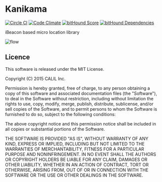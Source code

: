 # Kanikama

[![Circle CI](https://circleci.com/gh/CALIL/Kanikama.svg?style=svg)](https://circleci.com/gh/CALIL/Kanikama)
[![Code Climate](https://codeclimate.com/github/CALIL/Kanikama/badges/gpa.svg)](https://codeclimate.com/github/CALIL/Kanikama)
[![bitHound Score](https://www.bithound.io/github/CALIL/Kanikama/badges/score.svg)](https://www.bithound.io/github/CALIL/Kanikama)
[![bitHound Dependencies](https://www.bithound.io/github/CALIL/Kanikama/badges/dependencies.svg)](https://www.bithound.io/github/CALIL/Kanikama/master/dependencies/npm)

iBeacon based micro location library 

![flow](https://yabumi.cc/14cc519fbc6175953e7a2bc0.png)


## Licence

This software is released under the MIT License.

Copyright (C) 2015 CALIL Inc.

Permission is hereby granted, free of charge, to any person obtaining a copy
of this software and associated documentation files (the "Software"), to deal
in the Software without restriction, including without limitation the rights
to use, copy, modify, merge, publish, distribute, sublicense, and/or sell
copies of the Software, and to permit persons to whom the Software is
furnished to do so, subject to the following conditions:

The above copyright notice and this permission notice shall be included in
all copies or substantial portions of the Software.

THE SOFTWARE IS PROVIDED "AS IS", WITHOUT WARRANTY OF ANY KIND, EXPRESS OR
IMPLIED, INCLUDING BUT NOT LIMITED TO THE WARRANTIES OF MERCHANTABILITY,
FITNESS FOR A PARTICULAR PURPOSE AND NONINFRINGEMENT. IN NO EVENT SHALL THE
AUTHORS OR COPYRIGHT HOLDERS BE LIABLE FOR ANY CLAIM, DAMAGES OR OTHER
LIABILITY, WHETHER IN AN ACTION OF CONTRACT, TORT OR OTHERWISE, ARISING FROM,
OUT OF OR IN CONNECTION WITH THE SOFTWARE OR THE USE OR OTHER DEALINGS IN
THE SOFTWARE.